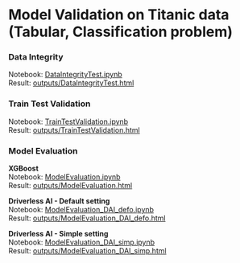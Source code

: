# Model Validation on Titanic data (Tabular, Classification problem)

### Data Integrity
Notebook: [DataIntegrityTest.ipynb](./DataIntegrityTest.ipynb)  
Result: [outputs/DataIntegrityTest.html](outputs/DataIntegrityTest.html)

### Train Test Validation
Notebook: [TrainTestValidation.ipynb](./TrainTestValidation.ipynb)  
Result: [outputs/TrainTestValidation.html](outputs/TrainTestValidation.html)

### Model Evaluation
**XGBoost**  
Notebook: [ModelEvaluation.ipynb](./ModelEvaluation.ipynb)  
Result: [outputs/ModelEvaluation.html](outputs/ModelEvaluation.html)

**Driverless AI - Default setting**  
Notebook: [ModelEvaluation_DAI_defo.ipynb](./ModelEvaluation_DAI_defo.ipynb)  
Result: [outputs/ModelEvaluation_DAI_defo.html](outputs/ModelEvaluation_DAI_defo.html)

**Driverless AI - Simple setting**  
Notebook: [ModelEvaluation_DAI_simp.ipynb](./ModelEvaluation_DAI_simp.ipynb)  
Result: [outputs/ModelEvaluation_DAI_simp.html](outputs/ModelEvaluation_DAI_simp.html)

